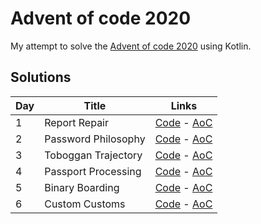 # Advent of code 2020
My attempt to solve the [Advent of code 2020](https://adventofcode.com) using Kotlin.

## Solutions

|Day| Title                     |  Links                                                                         |
|---|---------------------------|--------------------------------------------------------------------------------|
|1  |Report Repair              |[Code](src/main/kotlin/Day01.kt) - [AoC](https://adventofcode.com/2020/day/1)|
|2  |Password Philosophy        |[Code](src/main/kotlin/Day02.kt) - [AoC](https://adventofcode.com/2020/day/2)|
|3  |Toboggan Trajectory        |[Code](src/main/kotlin/Day03.kt) - [AoC](https://adventofcode.com/2020/day/3)|
|4  |Passport Processing        |[Code](src/main/kotlin/Day04.kt) - [AoC](https://adventofcode.com/2020/day/4)|
|5  |Binary Boarding            |[Code](src/main/kotlin/Day05.kt) - [AoC](https://adventofcode.com/2020/day/5)|
|6  |Custom Customs             |[Code](src/main/kotlin/Day06.kt) - [AoC](https://adventofcode.com/2020/day/6)|